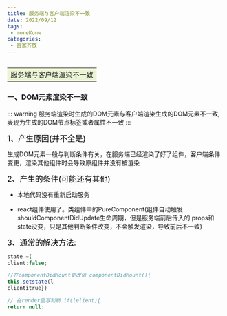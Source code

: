 ```yaml
---
title: 服务端与客户端渲染不一致
date: 2022/09/12
tags:
 - moreKonw
categories:
 - 百家齐放
---
```

<!-- more -->

## <table><tr><td bgcolor="#eaf3d4">服务端与客户端渲染不一致</td></tr></table>

### 一、DOM元素渲染不一致
::: warning
服务端渲染时生成的DOM元素与客户端渲染生成的DOM元素不一致,表现为生成的DOM节点标签或者属性不一致
:::

<font color="#000000" size="4">1、产生原因(并不全是)</font>

生成DOM元素一般与判断条件有关，在服务端已经渲染了好了组件，客户端条件变更，渲染其他组件时会导致原组件并没有被渲染

<font color="#000000" size="4">2、产生的条件(可能还有其他)</font>

* 本地代码没有重新启动服务

* react组件使用了。类组件中的PureComponent(组件自动触发shouldComponentDidUpdate生命周期，但是服务端前后传入的 props和state没变，只是其他判断条件改变，不会触发渲染，导致前后不一致)

<font color="#000000" size="4">3、通常的解决方法:</font>

```javascript
state =(
client:false;

//在componentDidMount更改值 componentDidMount(){
this.setstate(l
clientitrue})

// 在render里写判断 if(lelient){
return null:
```

